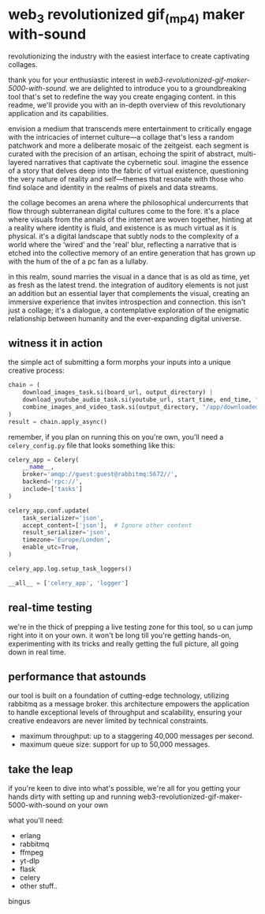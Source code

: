 # web<sub>3</sub> revolutionized gif<sub>(mp4)</sub> maker with-sound
revolutionizing the industry with the easiest interface to create captivating collages.


thank you for your enthusiastic interest in *web3-revolutionized-gif-maker-5000-with-sound*. we are delighted to introduce you to a groundbreaking tool that's set to redefine the way you create engaging content. in this readme, we'll provide you with an in-depth overview of this revolutionary application and its capabilities.

envision a medium that transcends mere entertainment to critically engage with the intricacies of internet culture—a collage that's less a random patchwork and more a deliberate mosaic of the zeitgeist. each segment is curated with the precision of an artisan, echoing the spirit of abstract, multi-layered narratives that captivate the cybernetic soul. imagine the essence of a story that delves deep into the fabric of virtual existence, questioning the very nature of reality and self—themes that resonate with those who find solace and identity in the realms of pixels and data streams.

the collage becomes an arena where the philosophical undercurrents that flow through subterranean digital cultures come to the fore. it's a place where visuals from the annals of the internet are woven together, hinting at a reality where identity is fluid, and existence is as much virtual as it is physical. it's a digital landscape that subtly nods to the complexity of a world where the ‘wired’ and the 'real' blur, reflecting a narrative that is etched into the collective memory of an entire generation that has grown up with the hum of the of a pc fan as a lullaby.

in this realm, sound marries the visual in a dance that is as old as time, yet as fresh as the latest trend. the integration of auditory elements is not just an addition but an essential layer that complements the visual, creating an immersive experience that invites introspection and connection. this isn't just a collage; it's a dialogue, a contemplative exploration of the enigmatic relationship between humanity and the ever-expanding digital universe.

## witness it in action

the simple act of submitting a form morphs your inputs into a unique creative process:
```python
chain = (
    download_images_task.si(board_url, output_directory) |
    download_youtube_audio_task.si(youtube_url, start_time, end_time, "/app/downloaded_images/youtube_audio.mp3") |
    combine_images_and_video_task.si(output_directory, "/app/downloaded_images/youtube_audio.mp3", output_video_path, 10)
)
result = chain.apply_async()
```

remember, if you plan on running this on you're own, you'll need a `celery_config.py` file that looks something like this:
```python
celery_app = Celery(
    __name__,
    broker='amqp://guest:guest@rabbitmq:5672//',
    backend='rpc://',
    include=['tasks']
)

celery_app.conf.update(
    task_serializer='json',
    accept_content=['json'],  # Ignore other content
    result_serializer='json',
    timezone='Europe/London',
    enable_utc=True,
)

celery_app.log.setup_task_loggers()

__all__ = ['celery_app', 'logger']
```
## real-time testing

we're in the thick of prepping a live testing zone for this tool, so u can jump right into it on your own. it won't be long till you're getting hands-on, experimenting with its tricks and really getting the full picture, all going down in real time.

## performance that astounds

our tool is built on a foundation of cutting-edge technology, utilizing rabbitmq as a message broker. this architecture empowers the application to handle exceptional levels of throughput and scalability, ensuring your creative endeavors are never limited by technical constraints.

- maximum throughput: up to a staggering 40,000 messages per second.
- maximum queue size: support for up to 50,000 messages.

## take the leap

if you're keen to dive into what's possible, we're all for you getting your hands dirty with setting up and running web3-revolutionized-gif-maker-5000-with-sound on your own

what you'll need:

- erlang
- rabbitmq
- ffmpeg
- yt-dlp
- flask
- celery
- other stuff..


bingus
